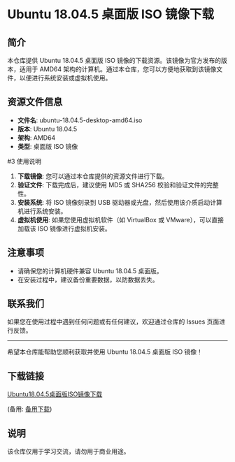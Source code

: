 # Ubuntu 18.04.5 桌面版 ISO 镜像下载

## 简介

本仓库提供 Ubuntu 18.04.5 桌面版 ISO 镜像的下载资源。该镜像为官方发布的版本，适用于 AMD64 架构的计算机。通过本仓库，您可以方便地获取到该镜像文件，以便进行系统安装或虚拟机使用。

## 资源文件信息

- **文件名**: ubuntu-18.04.5-desktop-amd64.iso
- **版本**: Ubuntu 18.04.5
- **架构**: AMD64
- **类型**: 桌面版 ISO 镜像

#3 使用说明

1. **下载镜像**: 您可以通过本仓库提供的资源文件进行下载。
2. **验证文件**: 下载完成后，建议使用 MD5 或 SHA256 校验和验证文件的完整性。
3. **安装系统**: 将 ISO 镜像刻录到 USB 驱动器或光盘，然后使用该介质启动计算机进行系统安装。
4. **虚拟机使用**: 如果您使用虚拟机软件（如 VirtualBox 或 VMware），可以直接加载该 ISO 镜像进行虚拟机安装。

## 注意事项

- 请确保您的计算机硬件兼容 Ubuntu 18.04.5 桌面版。
- 在安装过程中，建议备份重要数据，以防数据丢失。

## 联系我们

如果您在使用过程中遇到任何问题或有任何建议，欢迎通过仓库的 Issues 页面进行反馈。

---

希望本仓库能帮助您顺利获取并使用 Ubuntu 18.04.5 桌面版 ISO 镜像！

## 下载链接
[Ubuntu18.04.5桌面版ISO镜像下载](https://pan.quark.cn/s/50f07a72a099) 

(备用: [备用下载](https://pan.baidu.com/s/1HZrzRyYVMmWPNNUDAszueQ?pwd=1234))

## 说明

该仓库仅用于学习交流，请勿用于商业用途。
